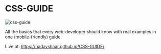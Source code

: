 # CSS-GUIDE

![css-guide](https://user-images.githubusercontent.com/8030614/87886694-d25bfa80-ca27-11ea-9886-ae2b21e7a846.png)

All the basics that every web-developer should know with real examples in one (mobile-friendly) guide.

Live at: https://nadavshaar.github.io/CSS-GUIDE/
